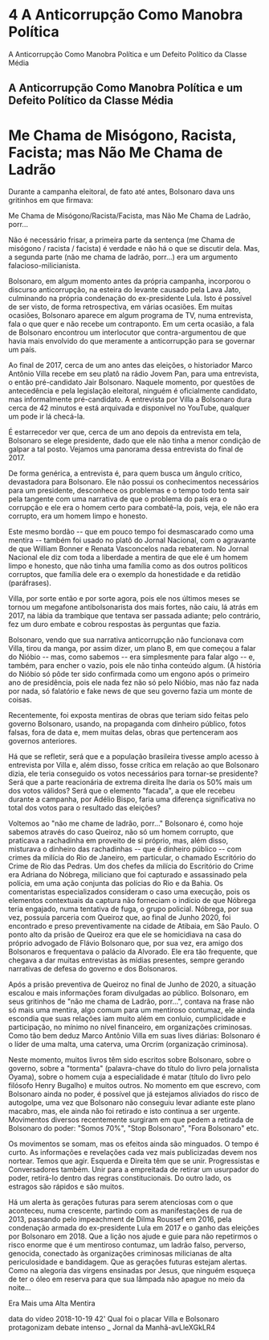 # 4  A Anticorrupção Como Manobra Política



A Anticorrupção Como Manobra Política e um Defeito Político da Classe Média



## A Anticorrupção Como Manobra Política e um Defeito Político da Classe Média



# Me Chama de Misógono, Racista, Facista; mas Não Me Chama de Ladrão





Durante a campanha eleitoral, de fato até antes, Bolsonaro dava uns gritinhos em que firmava:



  Me Chama de Misógono/Racista/Facista, mas Não Me Chama de Ladrão, porr...



Não é necessário frisar, a primeira parte da sentença (me Chama de misógono / racista / facista) é verdade e não há o que se discutir dela. Mas, a segunda parte (não me chama de ladrão, porr...) era um argumento falacioso-milicianista.  



Bolsonaro, em algum momento antes da própria campanha, incorporou o discurso anticorrupção, na esteira do levante causado pela Lava Jato, culminando na própria condenação do ex-presidente Lula. Isto é possível de ser visto, de forma retrospectiva, em várias ocasiões.  Em muitas ocasiões, Bolsonaro aparece em algum programa de TV, numa entrevista, fala o que quer e não recebe um contraponto. Em um certa ocasião, a fala de Bolsonaro encontrou um interlocutor que contra-argumentou de que havia mais envolvido do que meramente a anticorrupção para se governar um país.



Ao final de 2017, cerca de um ano antes das eleições, o historiador Marco Antônio Villa recebe em seu platô na rádio Jovem Pan, para uma entrevista, o então pré-candidato Jair Bolsonaro. Naquele momento, por questões de antecedência e pela legislação eleitoral, ninguém é oficialmente candidato, mas informalmente pré-candidato.  A entrevista por Villa a Bolsonaro dura cerca de 42 minutos e está arquivada e disponível no YouTube, qualquer um pode ir lá checá-la.



É estarrecedor ver que, cerca de um ano depois da entrevista em tela, Bolsonaro se elege presidente, dado que ele não tinha a menor condição de galpar a tal posto. Vejamos uma panorama dessa entrevista do final de 2017.



De forma genérica, a entrevista é, para quem busca um ângulo crítico, devastadora para Bolsonaro. Ele não possui os conhecimentos necessários para um presidente, desconhece os problemas e o tempo todo tenta sair pela tangente com uma narrativa de que o problema do país era o corrupção e ele era o homem certo para combatê-la, pois, veja, ele não era corrupto, era um homem limpo e honesto.



Este mesmo bordão -- que em pouco tempo foi desmascarado como uma mentira -- também foi usado no platô do Jornal Nacional, com o agravante de que William Bonner e Renata Vasconcelos nada rebateram. No Jornal Nacional ele diz com toda a liberdade a mentira de que ele é um homem limpo e honesto, que não tinha uma família como as dos outros políticos corruptos, que família dele era o exemplo da honestidade e da retidão (paráfrases).



Villa, por sorte então e por sorte agora, pois ele nos últimos meses se tornou um megafone antibolsonarista dos mais fortes, não caiu, lá atrás em 2017, na lábia da trambique que tentava ser passada adiante; pelo contrário, fez um duro embate e cobrou respostas às perguntas que fazia.



Bolsonaro, vendo que sua narrativa anticorrupção não funcionava com Villa, tirou da manga, por assim dizer, um plano B, em que começou a falar do Nióbio -- mas, como sabemos -- era simplesmente para falar algo -- e, também, para encher o vazio, pois ele não tinha conteúdo algum. (A história do Nióbio só pôde ter sido confirmada como um engono após o primeiro ano de presidência, pois ele nada fez não só pelo Nióbio, mas não faz nada por nada, só falatório e fake news de que seu governo fazia um monte de coisas.



Recentemente, foi exposta mentiras de obras que teriam sido feitas pelo governo Bolsonaro, usando, na propaganda com dinheiro público, fotos falsas, fora de data e, mem muitas delas, obras que pertenceram aos governos anteriores. 



Há que se refletir, será que e a população brasileira tivesse amplo acesso à entrevista por Villa e, além disso, fosse crítica em relação ao que Bolsonaro dizia, ele teria conseguido os votos necessários para tornar-se presidente?  Será que a parte reacionária de extrema direita lhe daria os 50% mais um dos votos válidos? Será que o elemento "facada", a que ele recebeu durante a campanha, por Adélio Bispo, faria uma diferença significativa no total dos votos para o resultado das eleições?



Voltemos ao "não me chame de ladrão, porr..."  Bolsonaro é, como hoje sabemos através do caso Queiroz, não só um homem corrupto, que praticava a rachadinha em proveito de si próprio, mas, além disso, misturava o dinheiro das rachadinhas -- que é dinheiro público -- com crimes da milícia do Rio de Janeiro, em particular, o chamado Escritório do Crime de Rio das Pedras. Um dos chefes da milícia do Escritório do Crime era Adriana do Nóbrega, miliciano que foi capturado e assassinado pela polícia, em uma ação conjunta das polícias do Rio e da Bahia. Os comentaristas especializados consideram o caso uma execução, pois os elementos contextuais da captura não forneciam o indício de que Nóbrega teria engajado, numa tentativa de fuga, o grupo policial. Nóbrega, por sua vez, possuía parceria com Queiroz que, ao final de Junho 2020, foi encontrado e preso preventivamente na cidade de Atibaia, em São Paulo.  O ponto alto da prisão de Queiroz era que ele se homicidiava na casa do próprio advogado de Flávio Bolsonaro que, por sua vez, era amigo dos Bolsonaros e frequentava o palácio da Alvorado.  Ele era tão frequente, que chegava a dar muitas entrevistas às mídias presentes, sempre gerando narrativas de defesa do governo e dos Bolsonaros.



Após a prisão preventiva de Queiroz no final de Junho de 2020, a situação escalou e mais informações foram divulgadas ao público. Bolsonaro, em seus gritinhos de "não me chama de Ladrão, porr...", contava na frase não só mais uma mentira, algo comum para um mentiroso contumaz, ele ainda escondia que suas relações iam muito além em conluio, cumplicidade e participação, no mínimo no nível financeiro, em organizações criminosas. Como tão bem deduz Marco Antônio Villa em suas lives diárias: Bolsonaro é o líder de uma malta, uma caterva, uma Orcrim (organização criminosa).



Neste momento, muitos livros têm sido escritos sobre Bolsonaro, sobre o governo, sobre a "tormenta" (palavra-chave do título do livro pela jornalista Oyama), sobre o homem cuja a especialidade é matar (título do livro pelo filósofo Henry Bugalho) e muitos outros.  No momento em que escrevo, com Bolsonaro ainda no poder, é possível que já estejamos aliviados do risco de autogolpe, uma vez que Bolsonaro não conseguiu levar adiante este plano macabro, mas, ele ainda não foi retirado e isto continua a ser urgente.  Movimentos diversos recentemente surgiram em que pedem a retirada de Bolsonaro do poder: "Somos 70%", "Stop Bolsonaro", "Fora Bolsonaro" etc.



Os movimentos se somam, mas os efeitos ainda são minguados. O tempo é curto. As informações e revelações cada vez mais publicizadas devem nos nortear. Temos que agir. Esquerda e Direita têm que se unir. Progressistas e Conversadores também. Unir para a empreitada de retirar um usurpador do poder, retirá-lo dentro das regras constitucionais.  Do outro lado, os estragos são rápidos e são muitos.



Há um alerta às gerações futuras para serem atenciosas com o que aconteceu, numa crescente, partindo com as manifestações de rua de 2013, passando pelo impeachment de Dilma Roussef em 2016, pela condenação armada do ex-presidente Lula em 2017 e o ganho das eleições por Bolsonaro em 2018. Que a lição nos ajude e guie para não repetirmos o risco enorme que é um mentiroso contumaz, um ladrão falso, perverso, genocida, conectado às organizações criminosas milicianas de alta periculosidade e bandidagem. Que as gerações futuras estejam alertas. Como na alegoria das virgens ensinadas por Jesus, que ninguém esqueça de ter o óleo em reserva para que sua lâmpada não apague no meio da noite...



Era Mais uma Alta Mentira





data do vídeo 2018-10-19 42' Qual foi o placar Villa e Bolsonaro protagonizam debate intenso _ Jornal da Manhã-avLleXGkLR4
